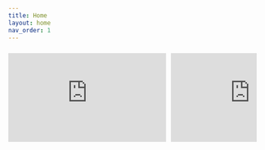 ```yaml
---
title: Home
layout: home
nav_order: 1
---
```


<!DOCTYPE html>
<html lang="en">
<head>
<meta charset="UTF-8">
<meta name="viewport" content="width=device-width, initial-scale=1.0">
<title>Embedded YouTube Playlist</title>
<style>
  /* Style for the container */
  #video-container {
    display: flex;
    flex-wrap: nowrap; /* Prevent wrapping to next line */
    overflow-x: auto; /* Enable horizontal scrolling */
    padding: 10px 0; /* Add some space around the videos */
    margin-bottom: 20px; /* Add space at the bottom */
  }
  /* Style for each video */
  .video-item {
    flex: 0 0 auto; /* Prevent videos from growing or shrinking */
    margin-right: 10px; /* Add space between videos */
  }
</style>
</head>
<body>

<div id="video-container">
  <!-- Add as many iframes as needed -->
  <iframe class="video-item" width="320" height="180" src="https://www.youtube.com/embed/0A3bGUAajrM" frameborder="0" allowfullscreen></iframe>
  <iframe class="video-item" width="320" height="180" src="https://www.youtube.com/embed/VIDEO_ID_2" frameborder="0" allowfullscreen></iframe>
  <iframe class="video-item" width="320" height="180" src="https://www.youtube.com/embed/VIDEO_ID_3" frameborder="0" allowfullscreen></iframe>
  <!-- Add more iframes as needed -->
</div>

</body>
</html>